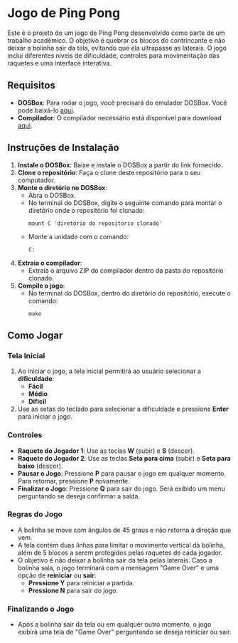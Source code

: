 # Jogo de Ping Pong

Este é o projeto de um jogo de Ping Pong desenvolvido como parte de um trabalho acadêmico. O objetivo é quebrar os blocos do contrincante e não deixar a bolinha sair da tela, evitando que ela ultrapasse as laterais. O jogo inclui diferentes níveis de dificuldade, controles para movimentação das raquetes e uma interface interativa.

## Requisitos

- **DOSBox**: Para rodar o jogo, você precisará do emulador DOSBox. Você pode baixá-lo [aqui](https://www.dosbox.com/download.php?main=1).
- **Compilador**: O compilador necessário está disponível para download [aqui](https://drive.google.com/file/d/1H2dDpJVOVY9q51c2a-zEuPpt85fl0K4_/view?usp=sharing).

## Instruções de Instalação

1. **Instale o DOSBox**: Baixe e instale o DOSBox a partir do link fornecido.
2. **Clone o repositório**: Faça o clone deste repositório para o seu computador.
3. **Monte o diretório no DOSBox**:
    - Abra o DOSBox.
    - No terminal do DOSBox, digite o seguinte comando para montar o diretório onde o repositório foi clonado:
        ```
        mount C 'diretório do repositório clonado'
        ```
    - Monte a unidade com o comando:
        ```
        C:
        ```
4. **Extraia o compilador**:
    - Extraia o arquivo ZIP do compilador dentro da pasta do repositório clonado.
5. **Compile o jogo**:
    - No terminal do DOSBox, dentro do diretório do repositório, execute o comando:
        ```
        make
        ```

## Como Jogar

### Tela Inicial
1. Ao iniciar o jogo, a tela inicial permitirá ao usuário selecionar a **dificuldade**:
    - **Fácil**
    - **Médio**
    - **Difícil**
2. Use as setas do teclado para selecionar a dificuldade e pressione **Enter** para iniciar o jogo.

### Controles
- **Raquete do Jogador 1**: Use as teclas **W** (subir) e **S** (descer).
- **Raquete do Jogador 2**: Use as teclas **Seta para cima** (subir) e **Seta para baixo** (descer).
- **Pausar o Jogo**: Pressione **P** para pausar o jogo em qualquer momento. Para retomar, pressione **P** novamente.
- **Finalizar o Jogo**: Pressione **Q** para sair do jogo. Será exibido um menu perguntando se deseja confirmar a saída.

### Regras do Jogo
- A bolinha se move com ângulos de 45 graus e não retorna à direção que vem.
- A tela contém duas linhas para limitar o movimento vertical da bolinha, além de 5 blocos a serem protegidos pelas raquetes de cada jogador.
- O objetivo é não deixar a bolinha sair da tela pelas laterais. Caso a bolinha saia, o jogo terminará com a mensagem "Game Over" e uma opção de **reiniciar** ou **sair**:
  - **Pressione Y** para reiniciar a partida.
  - **Pressione N** para sair do jogo.

### Finalizando o Jogo
- Após a bolinha sair da tela ou em qualquer outro momento, o jogo exibirá uma tela de "Game Over" perguntando se deseja reiniciar ou sair.

